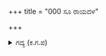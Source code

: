 +++
title = "000 ಸೂ ರಾಯದಳ"

+++

<details><summary>ಗದ್ಯ (ಕ.ಗ.ಪ) </summary>

ಸೂ : ರಾಜನ ಸೈನ್ಯವು ಮಝ! ಪೂತುರೆ! ಎನ್ನಲು ಶತ್ರುರಾಜರ ಸೇನೆಯನ್ನು ಮುರಿದು  ಧರ್ಮರಾಯನು ದುರ್ಯೋಧನನನ್ನು ಗೆದ್ದನು.
</details>

